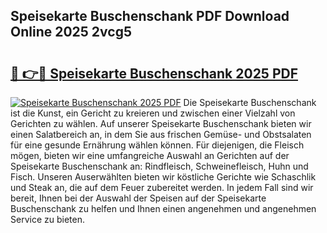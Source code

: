 ## Speisekarte Buschenschank PDF Download Online 2025 2vcg5

# <h2><a href="http://gc7lyro.nevu.top/?p=Speisekarte+Buschenschank">🔗 👉🔴 Speisekarte Buschenschank 2025 PDF</a></h2>

[![Speisekarte Buschenschank 2025 PDF](https://i.imgur.com/dBaPXMq.png)](http://gc7lyro.nevu.top/?p=Speisekarte+Buschenschank)
Die Speisekarte Buschenschank ist die Kunst, ein Gericht zu kreieren und zwischen einer Vielzahl von Gerichten zu wählen. Auf unserer Speisekarte Buschenschank bieten wir einen Salatbereich an, in dem Sie aus frischen Gemüse- und Obstsalaten für eine gesunde Ernährung wählen können. Für diejenigen, die Fleisch mögen, bieten wir eine umfangreiche Auswahl an Gerichten auf der Speisekarte Buschenschank an: Rindfleisch, Schweinefleisch, Huhn und Fisch. Unseren Auserwählten bieten wir köstliche Gerichte wie Schaschlik und Steak an, die auf dem Feuer zubereitet werden. In jedem Fall sind wir bereit, Ihnen bei der Auswahl der Speisen auf der Speisekarte Buschenschank zu helfen und Ihnen einen angenehmen und angenehmen Service zu bieten.
